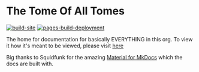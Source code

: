 # The Tome Of All Tomes
[![build-site](https://github.com/The-Incipisphere/The-Tome-Of-All-Tomes/actions/workflows/build-site.yml/badge.svg)](https://github.com/The-Incipisphere/The-Tome-Of-All-Tomes/actions/workflows/build-site.yml) [![pages-build-deployment](https://github.com/The-Incipisphere/The-Tome-Of-All-Tomes/actions/workflows/pages/pages-build-deployment/badge.svg?branch=gh-pages)](https://github.com/The-Incipisphere/The-Tome-Of-All-Tomes/actions/workflows/pages/pages-build-deployment)

The home for documentation for basically EVERYTHING in this org. To view it how it's meant to be viewed, please visit [here](https://threnodic-agrindustries.github.io/Becs-Big-Book-Of-Docs/)

Big thanks to Squidfunk for the amazing [Material for MkDocs](https://squidfunk.github.io/mkdocs-material/) which the docs are built with.